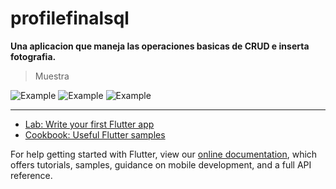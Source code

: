 # profilefinalsql 
**Una aplicacion que maneja las operaciones basicas de CRUD e inserta fotografia.**

>Muestra

![Example](https://github.com/MariaDelCarmenHernandezDiaz/profilefinalsql/blob/master/1.jpg "SQLite")
![Example](https://github.com/MariaDelCarmenHernandezDiaz/profilefinalsql/blob/master/2.jpg "SQLite")
![Example](https://github.com/MariaDelCarmenHernandezDiaz/profilefinalsql/blob/master/3.jpg "SQLite")

***

- [Lab: Write your first Flutter app](https://flutter.dev/docs/get-started/codelab)
- [Cookbook: Useful Flutter samples](https://flutter.dev/docs/cookbook)

For help getting started with Flutter, view our
[online documentation](https://flutter.dev/docs), which offers tutorials,
samples, guidance on mobile development, and a full API reference.
